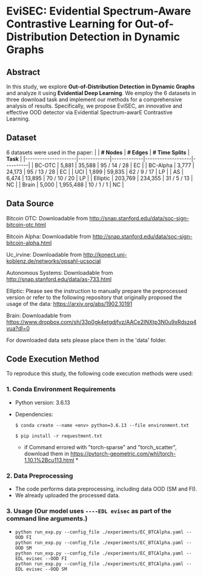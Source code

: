 # EviSEC: Evidential Spectrum-Aware Contrastive Learning for Out-of-Distribution Detection in Dynamic Graphs

## Abstract
In this study, we explore **Out-of-Distribution Detection in Dynamic Graphs** and analyze it using **Evidential Deep Learning**. We employ the 6 datasets in three download task and implement our methods for a comprehensive analysis of results. Specifically, we propose EviSEC, an innovative and effective OOD detector via Evidential Spectrum-awarE Contrastive Learning. 

## Dataset
6 datasets were used in the paper:
|                     | **# Nodes** | **# Edges** | **# Time Splits** | **Task** |
|---------------------|-------------|-------------|-------------------|----------|
| BC-OTC              | 5,881       | 35,588      | 95 / 14 / 28       | EC       |
| BC-Alpha            | 3,777       | 24,173      | 95 / 13 / 28       | EC       |
| UCI                 | 1,899       | 59,835      | 62 / 9 / 17        | LP       | 
| AS                  | 6,474       | 13,895      | 70 / 10 / 20       | LP       | 
| Elliptic            | 203,769     | 234,355     | 31 / 5 / 13        | NC       | 
| Brain               | 5,000       | 1,955,488   | 10 / 1 / 1         | NC       | 

## Data Source
Bitcoin OTC: Downloadable from http://snap.stanford.edu/data/soc-sign-bitcoin-otc.html

Bitcoin Alpha: Downloadable from http://snap.stanford.edu/data/soc-sign-bitcoin-alpha.html

Uc_irvine: Downloadable from http://konect.uni-koblenz.de/networks/opsahl-ucsocial

Autonomous Systems: Downloadable from http://snap.stanford.edu/data/as-733.html

Elliptic: Please see the instruction to manually prepare the preprocessed version or refer to the following repository that originally proposed the usage of the data: https://arxiv.org/abs/1902.10191

Brain: Downloadable from https://www.dropbox.com/sh/33p0gk4etgdjfvz/AACe2INXtp3N0u9xRdszq4vua?dl=0

For downloaded data sets please place them in the 'data' folder.

## Code Execution Method

To reproduce this study, the following code execution methods were used:

### 1. Conda Environment Requirements
- Python version: 3.6.13
- Dependencies:
  
  ```$ conda create --name <env> python=3.6.13 --file environment.txt```

  ```$ pip install -r requestment.txt```

  * if Command errored with "torch-sparse" and "torch_scatter", download them in https://pytorch-geometric.com/whl/torch-1.10.1%2Bcu113.html *


### 2. Data Preprocessing
- The code performs data preprocessing, including data OOD (SM and FI).
- We already uploaded the processed data.

### 3. Usage (Our model uses `----EDL evisec` as part of the command line arguments.)
 - ```
   python run_exp.py --config_file ./experiments/EC_BTCAlpha.yaml --OOD FI
   python run_exp.py --config_file ./experiments/EC_BTCAlpha.yaml --OOD SM
   python run_exp.py --config_file ./experiments/EC_BTCAlpha.yaml --EDL evisec --OOD FI
   python run_exp.py --config_file ./experiments/EC_BTCAlpha.yaml --EDL evisec --OOD SM
   ```
